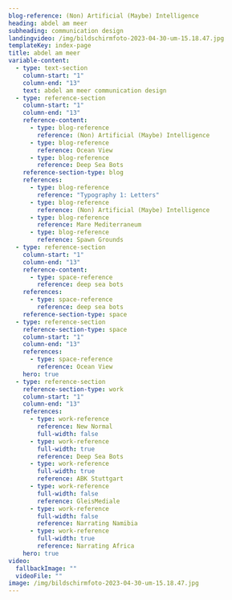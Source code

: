 ```yaml
---
blog-reference: (Non) Artificial (Maybe) Intelligence
heading: abdel am meer
subheading: communication design
landingvideo: /img/bildschirmfoto-2023-04-30-um-15.18.47.jpg
templateKey: index-page
title: abdel am meer
variable-content:
  - type: text-section
    column-start: "1"
    column-end: "13"
    text: a﻿bdel am meer communication design
  - type: reference-section
    column-start: "1"
    column-end: "13"
    reference-content:
      - type: blog-reference
        reference: (Non) Artificial (Maybe) Intelligence
      - type: blog-reference
        reference: Ocean View
      - type: blog-reference
        reference: Deep Sea Bots
    reference-section-type: blog
    references:
      - type: blog-reference
        reference: "Typography 1: Letters"
      - type: blog-reference
        reference: (Non) Artificial (Maybe) Intelligence
      - type: blog-reference
        reference: Mare Mediterraneum
      - type: blog-reference
        reference: Spawn Grounds
  - type: reference-section
    column-start: "1"
    column-end: "13"
    reference-content:
      - type: space-reference
        reference: deep sea bots
    references:
      - type: space-reference
        reference: deep sea bots
    reference-section-type: space
  - type: reference-section
    reference-section-type: space
    column-start: "1"
    column-end: "13"
    references:
      - type: space-reference
        reference: Ocean View
    hero: true
  - type: reference-section
    reference-section-type: work
    column-start: "1"
    column-end: "13"
    references:
      - type: work-reference
        reference: New Normal
        full-width: false
      - type: work-reference
        full-width: true
        reference: Deep Sea Bots
      - type: work-reference
        full-width: true
        reference: ABK Stuttgart
      - type: work-reference
        full-width: false
        reference: GleisMediale
      - type: work-reference
        full-width: false
        reference: Narrating Namibia
      - type: work-reference
        full-width: true
        reference: Narrating Africa
    hero: true
video:
  fallbackImage: ""
  videoFile: ""
image: /img/bildschirmfoto-2023-04-30-um-15.18.47.jpg
---
```

